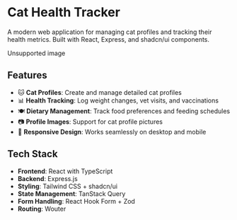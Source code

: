 # Cat Health Tracker

A modern web application for managing cat profiles and tracking their health metrics. Built with React, Express, and shadcn/ui components.

Unsupported image

## Features

- 🐱 **Cat Profiles**: Create and manage detailed cat profiles
- 📊 **Health Tracking**: Log weight changes, vet visits, and vaccinations
- 🍽️ **Dietary Management**: Track food preferences and feeding schedules
- 📷 **Profile Images**: Support for cat profile pictures
- 📱 **Responsive Design**: Works seamlessly on desktop and mobile

## Tech Stack

- **Frontend**: React with TypeScript
- **Backend**: Express.js
- **Styling**: Tailwind CSS + shadcn/ui
- **State Management**: TanStack Query
- **Form Handling**: React Hook Form + Zod
- **Routing**: Wouter